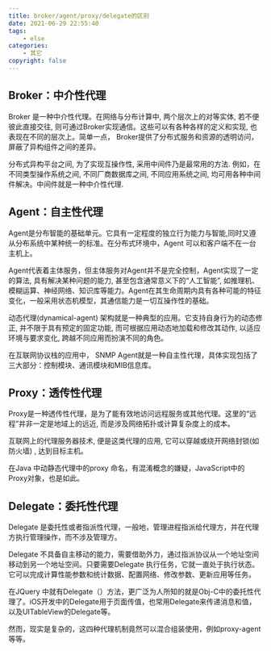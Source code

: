 ```yaml
---
title: broker/agent/proxy/delegate的区别
date: 2021-06-29 22:55:40
tags:
    - else
categories:
    - 其它
copyright: false
---
```




## Broker：中介性代理

Broker 是一种中介性代理。在网络与分布计算中, 两个层次上的对等实体, 若不便彼此直接交往, 则可通过Broker实现通信。这些可以有各种各样的定义和实现, 也表现在不同的层次上。简单一点， Broker提供了分布式服务和资源的透明访问，屏蔽了异构组件之间的差异。

<!-- more -->

分布式异构平台之间, 为了实现互操作性, 采用中间件乃是最常用的方法. 例如，在不同类型操作系统之间, 不同厂商数据库之间, 不同应用系统之间, 均可用各种中间件解决。中间件就是一种中介性代理. 



## Agent：自主性代理
Agent是分布智能的基础单元。它具有一定程度的独立行为能力与智能,同时又遵从分布系统中某种统一的标准。在分布式环境中，Agent 可以和客户端不在一台主机上。

Agent代表着主体服务，但主体服务对Agent并不是完全控制，Agent实现了一定的算法, 具有解决某种问题的能力, 甚至包含通常意义下的“人工智能”, 如推理机、模糊运算、神经网络、知识库等能力。Agent在其生命周期内具有各种可能的特征变化，一般采用状态机模型，其通信能力是一切互操作性的基础。

动态代理(dynamical-agent) 架构就是一种典型的应用。它支持自身行为的动态修正, 并不限于具有预定的固定功能, 而可根据应用动态地加载和修改其动作, 以适应环境与要求变化, 跨越不同应用而扮演不同的角色。

在互联网协议栈的应用中， SNMP Agent就是一种自主性代理，具体实现包括了三大部分：控制模块、通讯模块和MIB信息库。



## Proxy：透传性代理
Proxy是一种透传性代理，是为了能有效地访问远程服务或其他代理。这里的“远程”并非一定是地域上的远近, 而是涉及网络拓扑或计算复杂度上的成本。

互联网上的代理服务器技术, 便是这类代理的应用, 它可以穿越或绕开网络封锁(如防火墙) , 达到目标主机。

在Java 中动静态代理中的proxy 命名，有混淆概念的嫌疑，JavaScript中的Proxy对象，也是如此。



## Delegate：委托性代理
Delegate 是委托性或者指派性代理，一般地，管理进程指派给代理方，并在代理方执行管理操作，而不涉及管理方。

Delegate 不具备自主移动的能力，需要借助外力，通过指派协议从一个地址空间移动到另一个地址空间。只要需要Delegate 执行任务，它就一直处于执行状态。它可以完成计算性能参数和统计数据、配置网络、修改参数、更新应用等任务。

在JQuery 中就有Delegate（）方法，更广泛为人所知的就是Obj-C中的委托性代理了。iOS开发中的Delegate用于页面传值，也常用Delegate来传递消息和值，以及UITableView的Delegate等。

然而，现实是复杂的，这四种代理机制竟然可以混合组装使用，例如proxy-agent 等等。

